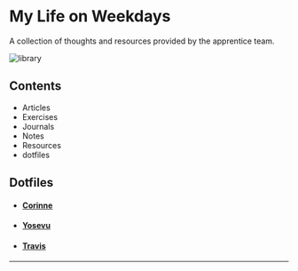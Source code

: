 # My Life on Weekdays

A collection of thoughts and resources provided by the apprentice team.

![library](https://orig00.deviantart.net/0dee/f/2013/153/6/f/a_library_by_badriel-d67ki2m.png)

## Contents

* Articles
* Exercises
* Journals
* Notes
* Resources
* dotfiles


## Dotfiles

* #### [Corinne](https://github.com/DevMaterial/my-life-on-weekdays/tree/master/dotfiles/corinne)

* #### [Yosevu](https://github.com/bantuist/dotfiles)

* #### [Travis](https://github.com/DevMaterial/.dotfiles)

-----------------------------------------------
